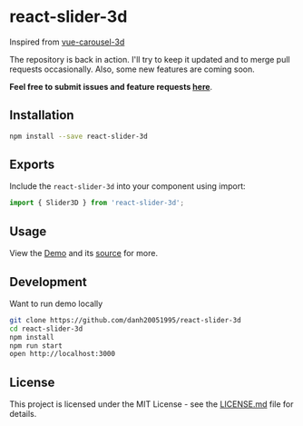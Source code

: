 # react-slider-3d

Inspired from [vue-carousel-3d](https://github.com/wlada/vue-carousel-3d)

The repository is back in action. I'll try to keep it updated and to merge pull requests occasionally. Also, some new features are coming soon.

**Feel free to submit issues and feature requests [here](https://github.com/danh20051995/react-slider-3d/issues)**.

## Installation

``` bash
npm install --save react-slider-3d
```

## Exports

Include the `react-slider-3d` into your component using import:

```js
import { Slider3D } from 'react-slider-3d';
```

## Usage

View the [Demo](https://react-slider-3d.vercel.app) and its
[source](https://github.com/danh20051995/react-slider-3d/blob/main/src/App.tsx) for more.

## Development

Want to run demo locally

```bash
git clone https://github.com/danh20051995/react-slider-3d
cd react-slider-3d
npm install
npm run start
open http://localhost:3000
```

## License

This project is licensed under the MIT License - see the [LICENSE.md](https://github.com/danh20051995/react-slider-3d/blob/main/LICENSE.md) file for details.

